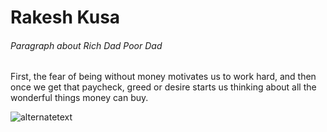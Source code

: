 <h1>Rakesh Kusa</h1>
<h6>Paragraph about Rich Dad Poor Dad</h6>
<p>First, the fear of being without money motivates us to work hard, and then once we get that paycheck, greed or desire starts us thinking about all the wonderful things money can buy.</p>
<img src="https://www.google.com/imgres?imgurl=https%3A%2F%2Fwww.oberlo.com%2Fmedia%2F1603898222-rich-dad-poor-dad-1.jpg%3Fw%3D1824%26fit%3Dmax&tbnid=OWWFxtitRS8gIM&vet=12ahUKEwjEzb-or_GDAxWBxckDHU0aBLwQMygCegQIARBU..i&imgrefurl=https%3A%2F%2Fwww.oberlo.com%2Fblog%2Frich-dad-poor-dad&docid=_VoQ4sCZ-bHVkM&w=880&h=450&q=rich%20dad%20poor%20dad%20paragraph&ved=2ahUKEwjEzb-or_GDAxWBxckDHU0aBLwQMygCegQIARBU" alt="alternatetext">
